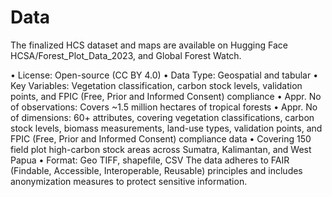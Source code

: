 # Data

The finalized HCS dataset and maps are available on Hugging Face HCSA/Forest_Plot_Data_2023, and Global Forest Watch.
 
 • License: Open-source (CC BY 4.0) 
 • Data Type: Geospatial and tabular 
 • Key Variables: Vegetation classification, carbon stock levels, validation points, and FPIC (Free, Prior and Informed Consent) compliance
 • Appr. No of observations: Covers ~1.5 million hectares of tropical forests 
 • Appr. No of dimensions: 60+ attributes, covering vegetation classifications, carbon stock levels, biomass measurements, land-use types, validation points, and FPIC (Free, Prior and Informed Consent) compliance data
 • Covering 150 field plot high-carbon stock areas across Sumatra, Kalimantan, and West Papua
 • Format: Geo TIFF, shapefile, CSV
 The data adheres to FAIR (Findable, Accessible, Interoperable, Reusable) principles and includes anonymization measures to protect sensitive information.